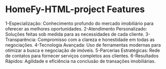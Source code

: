 # HomeFy-HTML-project Features

1-Especialização: Conhecimento profundo do mercado imobiliário para oferecer as melhores oportunidades.
2-Atendimento Personalizado: Soluções feitas sob medida para as necessidades de cada cliente.
3-Transparência: Compromisso com a clareza e honestidade em todas as negociações.
4-Tecnologia Avançada: Uso de ferramentas modernas para otimizar a busca e negociação de imóveis.
5-Parcerias Estratégicas: Rede de contatos para fornecer serviços completos aos clientes.
6-Resultados Rápidos: Agilidade e eficiência na conclusão de transações imobiliárias.
